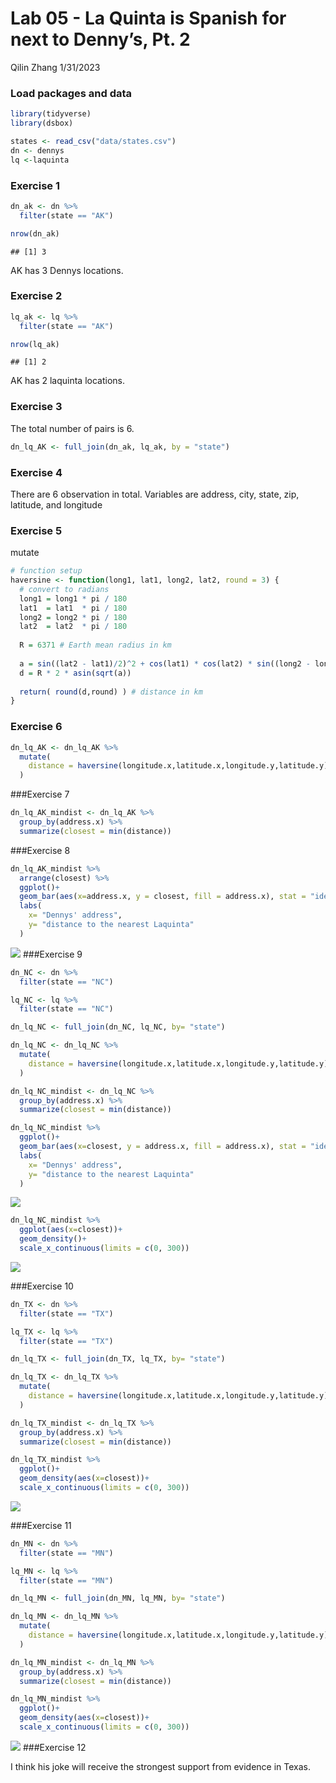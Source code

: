 Lab 05 - La Quinta is Spanish for next to Denny’s, Pt. 2
================
Qilin Zhang
1/31/2023

### Load packages and data

``` r
library(tidyverse) 
library(dsbox) 
```

``` r
states <- read_csv("data/states.csv")
dn <- dennys
lq <-laquinta
```

### Exercise 1

``` r
dn_ak <- dn %>%
  filter(state == "AK")

nrow(dn_ak)
```

    ## [1] 3

AK has 3 Dennys locations.

### Exercise 2

``` r
lq_ak <- lq %>%
  filter(state == "AK")

nrow(lq_ak)
```

    ## [1] 2

AK has 2 laquinta locations.

### Exercise 3

The total number of pairs is 6.

``` r
dn_lq_AK <- full_join(dn_ak, lq_ak, by = "state")
```

### Exercise 4

There are 6 observation in total. Variables are address, city, state,
zip, latitude, and longitude

### Exercise 5

mutate

``` r
# function setup
haversine <- function(long1, lat1, long2, lat2, round = 3) {
  # convert to radians
  long1 = long1 * pi / 180
  lat1  = lat1  * pi / 180
  long2 = long2 * pi / 180
  lat2  = lat2  * pi / 180
  
  R = 6371 # Earth mean radius in km
  
  a = sin((lat2 - lat1)/2)^2 + cos(lat1) * cos(lat2) * sin((long2 - long1)/2)^2
  d = R * 2 * asin(sqrt(a))
  
  return( round(d,round) ) # distance in km
}
```

### Exercise 6

``` r
dn_lq_AK <- dn_lq_AK %>%
  mutate(
    distance = haversine(longitude.x,latitude.x,longitude.y,latitude.y)
  )
```

\###Exercise 7

``` r
dn_lq_AK_mindist <- dn_lq_AK %>%
  group_by(address.x) %>%
  summarize(closest = min(distance))
```

\###Exercise 8

``` r
dn_lq_AK_mindist %>%
  arrange(closest) %>%
  ggplot()+
  geom_bar(aes(x=address.x, y = closest, fill = address.x), stat = "identity")+
  labs(
    x= "Dennys' address",
    y= "distance to the nearest Laquinta"
  )
```

![](lab-05_files/figure-gfm/describe-1.png)<!-- --> \###Exercise 9

``` r
dn_NC <- dn %>%
  filter(state == "NC")

lq_NC <- lq %>%
  filter(state == "NC")

dn_lq_NC <- full_join(dn_NC, lq_NC, by= "state")

dn_lq_NC <- dn_lq_NC %>%
  mutate(
    distance = haversine(longitude.x,latitude.x,longitude.y,latitude.y)
  )

dn_lq_NC_mindist <- dn_lq_NC %>%
  group_by(address.x) %>%
  summarize(closest = min(distance))

dn_lq_NC_mindist %>%
  ggplot()+
  geom_bar(aes(x=closest, y = address.x, fill = address.x), stat = "identity")+
  labs(
    x= "Dennys' address",
    y= "distance to the nearest Laquinta"
  )
```

![](lab-05_files/figure-gfm/nc-1.png)<!-- -->

``` r
dn_lq_NC_mindist %>%
  ggplot(aes(x=closest))+
  geom_density()+
  scale_x_continuous(limits = c(0, 300))
```

![](lab-05_files/figure-gfm/nc-2.png)<!-- -->

\###Exercise 10

``` r
dn_TX <- dn %>%
  filter(state == "TX")

lq_TX <- lq %>%
  filter(state == "TX")

dn_lq_TX <- full_join(dn_TX, lq_TX, by= "state")

dn_lq_TX <- dn_lq_TX %>%
  mutate(
    distance = haversine(longitude.x,latitude.x,longitude.y,latitude.y)
  )

dn_lq_TX_mindist <- dn_lq_TX %>%
  group_by(address.x) %>%
  summarize(closest = min(distance))

dn_lq_TX_mindist %>%
  ggplot()+
  geom_density(aes(x=closest))+
  scale_x_continuous(limits = c(0, 300))
```

![](lab-05_files/figure-gfm/TX-1.png)<!-- -->

\###Exercise 11

``` r
dn_MN <- dn %>%
  filter(state == "MN")

lq_MN <- lq %>%
  filter(state == "MN")

dn_lq_MN <- full_join(dn_MN, lq_MN, by= "state")

dn_lq_MN <- dn_lq_MN %>%
  mutate(
    distance = haversine(longitude.x,latitude.x,longitude.y,latitude.y)
  )

dn_lq_MN_mindist <- dn_lq_MN %>%
  group_by(address.x) %>%
  summarize(closest = min(distance))

dn_lq_MN_mindist %>%
  ggplot()+
  geom_density(aes(x=closest))+
  scale_x_continuous(limits = c(0, 300))
```

![](lab-05_files/figure-gfm/MN-1.png)<!-- --> \###Exercise 12

I think his joke will receive the strongest support from evidence in
Texas.
